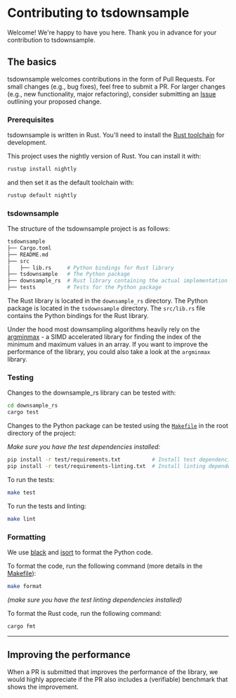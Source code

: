 # Contributing to tsdownsample

Welcome! We're happy to have you here. Thank you in advance for your contribution to tsdownsample.

## The basics

tsdownsample welcomes contributions in the form of Pull Requests. For small changes (e.g., bug fixes), feel free to submit a PR. For larger changes (e.g., new functionality, major refactoring), consider submitting an [Issue](https://github.com/predict-idlab/tsdownsample/issues) outlining your proposed change.

### Prerequisites

tsdownsample is written in Rust. You'll need to install the [Rust toolchain](https://www.rust-lang.org/tools/install) for development.  

This project uses the nightly version of Rust. You can install it with:

```bash
rustup install nightly
```

and then set it as the default toolchain with:

```bash
rustup default nightly
```

### tsdownsample 

The structure of the tsdownsample project is as follows:

```bash
tsdownsample
├── Cargo.toml
├── README.md
├── src
│   ├── lib.rs     # Python bindings for Rust library
├── tsdownsample   # The Python package
├── downsample_rs  # Rust library containing the actual implementation
├── tests          # Tests for the Python package
```

The Rust library is located in the `downsample_rs` directory. The Python package is located in the `tsdownsample` directory. The `src/lib.rs` file contains the Python bindings for the Rust library.

Under the hood most downsampling algorithms heavily rely on the [argminmax](https://github.com/jvdd/argminmax) - a SIMD accelerated library for finding the index of the minimum and maximum values in an array. If you want to improve the performance of the library, you could also take a look at the `argminmax` library.

### Testing

Changes to the downsample_rs library can be tested with:

```bash
cd downsample_rs
cargo test
```

Changes to the Python package can be tested using the [`Makefile`](Makefile) in the root directory of the project:

*Make sure you have the test dependencies installed:*

```bash
pip install -r test/requirements.txt          # Install test dependencies
pip install -r test/requirements-linting.txt  # Install linting dependencies
```

To run the tests:
```bash
make test
```

To run the tests and linting:
```bash
make lint
```

### Formatting 

We use [black](https://github.com/psf/black) and [isort](https://github.com/PyCQA/isort) to format the Python code.

To format the code, run the following command (more details in the [Makefile](Makefile)):
```sh
make format
```

*(make sure you have the test linting dependencies installed)*

To format the Rust code, run the following command:
```sh
cargo fmt
```

---

## Improving the performance

When a PR is submitted that improves the performance of the library, we would highly appreciate if the PR also includes a (verifiable) benchmark that shows the improvement.